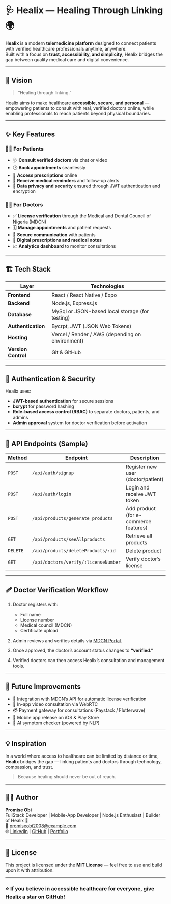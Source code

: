 # 🩺 Healix — Healing Through Linking 🌍

**Healix** is a modern **telemedicine platform** designed to connect patients with verified healthcare professionals anytime, anywhere.  
Built with a focus on **trust, accessibility, and simplicity**, Healix bridges the gap between quality medical care and digital convenience.

---

## 🚀 Vision

> “Healing through linking.”

Healix aims to make healthcare **accessible, secure, and personal** — empowering patients to consult with real, verified doctors online, while enabling professionals to reach patients beyond physical boundaries.

---

## ✨ Key Features

### 👨‍⚕️ For Patients
- 🩺 **Consult verified doctors** via chat or video
- 🕒 **Book appointments** seamlessly
- 💊 **Access prescriptions** online
- 🔔 **Receive medical reminders** and follow-up alerts
- 🔐 **Data privacy and security** ensured through JWT authentication and encryption

### 🧑‍⚕️ For Doctors
- ✅ **License verification** through the Medical and Dental Council of Nigeria (MDCN)
- 🗓 **Manage appointments** and patient requests
- 💬 **Secure communication** with patients
- 🧾 **Digital prescriptions and medical notes**
- 📈 **Analytics dashboard** to monitor consultations

---

## 🏗 Tech Stack

| Layer | Technologies |
|-------|---------------|
| **Frontend** | React / React Native / Expo |
| **Backend** | Node.js, Express.js |
| **Database** | MySql or JSON-based local storage (for testing) |
| **Authentication** | Bycrpt, JWT (JSON Web Tokens) |
| **Hosting** | Vercel / Render / AWS (depending on environment) |
| **Version Control** | Git & GitHub |

---

## 🔐 Authentication & Security

Healix uses:
- **JWT-based authentication** for secure sessions  
- **bcrypt** for password hashing  
- **Role-based access control (RBAC)** to separate doctors, patients, and admins  
- **Admin approval** system for doctor verification before activation

---

## 🧩 API Endpoints (Sample)

| Method | Endpoint | Description |
|--------|-----------|-------------|
| `POST` | `/api/auth/signup` | Register new user (doctor/patient) |
| `POST` | `/api/auth/login` | Login and receive JWT token |
| `POST` | `/api/products/generate_products` | Add product (for e-commerce features) |
| `GET` | `/api/products/seeAllproducts` | Retrieve all products |
| `DELETE` | `/api/products/deleteProducts/:id` | Delete product |
| `GET` | `/api/doctors/verify/:licenseNumber` | Verify doctor’s license |

---

## 🩹 Doctor Verification Workflow

1. Doctor registers with:
   - Full name  
   - License number  
   - Medical council (MDCN)  
   - Certificate upload  

2. Admin reviews and verifies details via [MDCN Portal](https://portal.mdcn.gov.ng/).  
3. Once approved, the doctor’s account status changes to **“verified.”**  
4. Verified doctors can then access Healix’s consultation and management tools.

---

## 🧠 Future Improvements

- 🧾 Integration with MDCN’s API for automatic license verification  
- 🎥 In-app video consultation via WebRTC  
- 💳 Payment gateway for consultations (Paystack / Flutterwave)  
- 📱 Mobile app release on iOS & Play Store  
- 🤖 AI symptom checker (powered by NLP)  

---

## 💡 Inspiration

In a world where access to healthcare can be limited by distance or time, **Healix** bridges the gap — linking patients and doctors through technology, compassion, and trust.

> Because healing should never be out of reach.

---

## 👨‍💻 Author

**Promise Obi**  
FullStack Developer | Mobile-App Developer | Node.js Enthusiast | Builder of Healix 💚  
📧 [promiseobi2008@example.com](mailto:promiseobi2008@example.com)  
🌐 [LinkedIn](#) | [GitHub](#) | [Portfolio](#)

---

## 🧾 License

This project is licensed under the **MIT License** — feel free to use and build upon it with attribution.

---

### ⭐ If you believe in accessible healthcare for everyone, give Healix a star on GitHub!